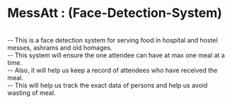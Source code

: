 # MessAtt : (Face-Detection-System)
<br> -- This is a face detection system for serving food in hospital and hostel messes, ashrams and old homages. 
<br> -- This system will ensure the one attendee can have at max one meal at a time. 
<br> -- Also, it will help us keep a record of attendees who have received the meal. 
<br> -- This will help us track the exact data of persons and help us avoid wasting of meal.



